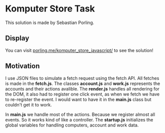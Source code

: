 # Komputer Store Task

This solution is made by Sebastian Porling.

## Display

You can visit [porling.me/komputer_store_javascript/](http://porling.me/komputer_store_javascript/) to see the solution!

## Motivation

I use JSON files to simulate a fetch request using the fetch API. All fetches is made in the **fetch.js**.
The classes **account.js** and **work.js** represents the accounts and their actions avalible.
The **render.js** handles all rendering for the DOM, it also had to register one click event, as when we fetch we have to re-register the event. I would want to have it in the **main.js** class but couldn't get it to work.

In **main.js** we handle most of the actions. Because we register almost all events. So it works kind of like a controller. The **startup.js** initializes the global variables for handling computers, account and work data.
